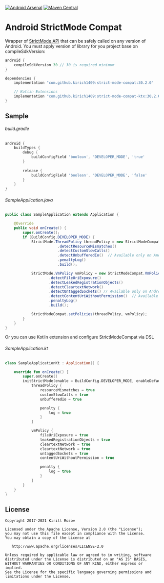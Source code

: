 [![Android Arsenal](https://img.shields.io/badge/Android%20Arsenal-Android%20StrictMode%20Compat-brightgreen.svg?style=flat)](https://android-arsenal.com/details/1/5655)
[![Maven Central](https://maven-badges.herokuapp.com/maven-central/com.github.kirich1409/strict-mode-compat/badge.svg)](https://maven-badges.herokuapp.com/maven-central//com.github.kirich1409/strict-mode-compat)

Android StrictMode Compat
=========================

Wrapper of [StrictMode API](https://developer.android.com/reference/android/os/StrictMode.html) that can be safely called on any version of Android.
You must apply version of library for you project base on compileSdkVersion:

```groovy
android {
    compileSdkVersion 30 // 30 is required minimum
}

dependencies {    
    implementation "com.github.kirich1409:strict-mode-compat:30.2.0"

    // Kotlin Extensions
    implementation "com.github.kirich1409:strict-mode-compat-ktx:30.2.0"
}
```

Sample
------

###### build.gradle ######
```groovy
android {
    buildTypes {
        debug {
            buildConfigField 'boolean', 'DEVELOPER_MODE', 'true'
        }
        
        release {
            buildConfigField 'boolean', 'DEVELOPER_MODE', 'false'
        }
    }
}
```

###### SampleApplication.java ######
```java
public class SampleApplication extends Application {

    @Override
    public void onCreate() {
        super.onCreate();
        if (BuildConfig.DEVELOPER_MODE) {
            StrictMode.ThreadPolicy threadPolicy = new StrictModeCompat.ThreadPolicy.Builder()
                        .detectResourceMismatches()
                        .detectCustomSlowCalls()
                        .detectUnbufferedIo()  // Available only on Android 8.0+
                        .penaltyLog()
                        .build();

            StrictMode.VmPolicy vmPolicy = new StrictModeCompat.VmPolicy.Builder()
                    .detectFileUriExposure()
                    .detectLeakedRegistrationObjects()
                    .detectCleartextNetwork()
                    .detectUntaggedSockets() // Available only on Android 8.0+
                    .detectContentUriWithoutPermission()  // Available only on Android 8.0+
                    .penaltyLog()
                    .build();

            StrictModeCompat.setPolicies(threadPolicy, vmPolicy);
        }
    }
}
```

Or you can use Kotlin extension and configure StrictModeCompat via DSL
###### SampleApplication.kt ######
```kotlin
class SampleApplicationKt : Application() {

    override fun onCreate() {
        super.onCreate()
        initStrictMode(enable = BuildConfig.DEVELOPER_MODE, enableDefaults = false) {
            threadPolicy {
                resourceMismatches = true
                customSlowCalls = true
                unbufferedIo = true

                penalty {
                    log = true
                }
            }

            vmPolicy {
                fileUriExposure = true
                leakedRegistrationObjects = true
                cleartextNetwork = true
                cleartextNetwork = true
                untaggedSockets = true
                contentUriWithoutPermission = true

                penalty {
                    log = true
                }
            }
        }
    }
}
```

License
-------

    Copyright 2017-2021 Kirill Rozov

    Licensed under the Apache License, Version 2.0 (the "License");
    you may not use this file except in compliance with the License.
    You may obtain a copy of the License at

       http://www.apache.org/licenses/LICENSE-2.0

    Unless required by applicable law or agreed to in writing, software
    distributed under the License is distributed on an "AS IS" BASIS,
    WITHOUT WARRANTIES OR CONDITIONS OF ANY KIND, either express or implied.
    See the License for the specific language governing permissions and
    limitations under the License.
